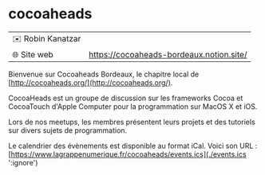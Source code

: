 # cocoaheads

|                                |     |
| ------------------------------ | --- |
| ✉️ Robin Kanatzar |
| 🌐 Site web | https://cocoaheads-bordeaux.notion.site/ |

Bienvenue sur Cocoaheads Bordeaux, le chapitre local de [http://cocoaheads.org/](http://cocoaheads.org/).

CocoaHeads est un groupe de discussion sur les frameworks Cocoa et CocoaTouch d'Apple Computer pour la programmation sur MacOS X et iOS.

Lors de nos meetups, les membres présentent leurs projets et des tutoriels sur divers sujets de programmation.

Le calendrier des évènements est disponible au format iCal.
Voici son URL : [https://www.lagrappenumerique.fr/cocoaheads/events.ics](./events.ics ':ignore')

<!-- EVENTS:START -->
<!-- EVENTS:END -->
